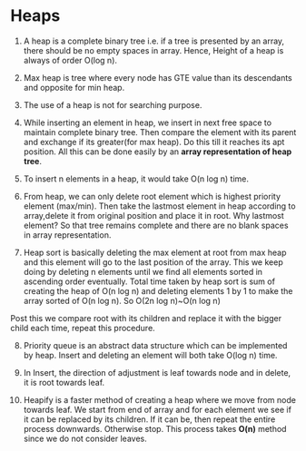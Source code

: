 # Heaps

1. A heap is a complete binary tree i.e. if a tree is presented by an array, there should be no empty spaces in array. Hence, Height of a heap is always of order O(log n).

2. Max heap is tree where every node has GTE value than its descendants and opposite for min heap.

3. The use of a heap is not for searching purpose.

4. While inserting an element in heap, we insert in next free space to maintain complete binary tree. Then compare the element with its parent and exchange if its greater(for max heap). Do this till it reaches its apt position. All this can be done easily by an **array representation of heap tree**.

5. To insert n elements in a heap, it would take O(n log n) time.

6. From heap, we can only delete root element which is highest priority element (max/min). Then take the lastmost element in heap according to array,delete it from original position and place it in root. Why lastmost element? So that tree remains complete and there are no blank spaces in array representation.

7. Heap sort is basically deleting the max element at root from max heap and this element will go to the last position of the array. This we keep doing by deleting n elements until we find all elements sorted in ascending order eventually. Total time taken by heap sort is sum of creating the heap of O(n log n) and deleting elements 1 by 1 to make the array sorted of O(n log n). So O(2n log n)~O(n log n)

Post this we compare root with its children and replace it with the bigger child each time, repeat this procedure.

8. Priority queue is an abstract data structure which can be implemented by heap. Insert and deleting an element will both take O(log n) time.

9. In Insert, the direction of adjustment is leaf towards node and in delete, it is root towards leaf.

10. Heapify is a faster method of creating a heap where we move from node towards leaf. We start from end of array and for each element we see if it can be replaced by its children. If it can be, then repeat the entire process downwards. Otherwise stop. This process takes **O(n)** method since we do not consider leaves.